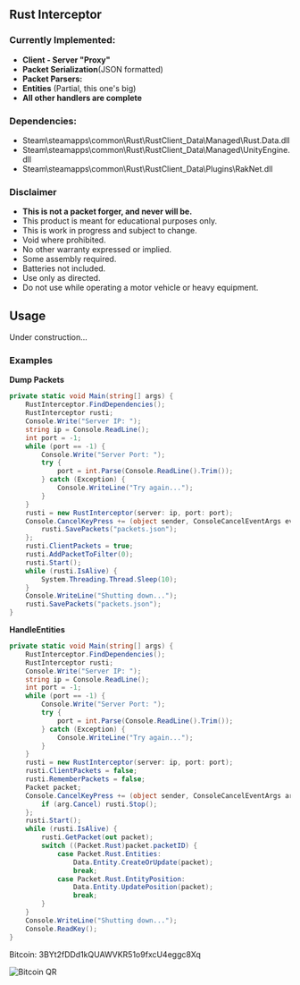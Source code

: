 ## Rust Interceptor
### Currently Implemented:
- **Client - Server "Proxy"**
- **Packet Serialization**(JSON formatted)
- **Packet Parsers:**
 - **Entities** (Partial, this one's big)
 - **All other handlers are complete**
 
### Dependencies:
- Steam\steamapps\common\Rust\RustClient_Data\Managed\Rust.Data.dll
- Steam\steamapps\common\Rust\RustClient_Data\Managed\UnityEngine.dll
- Steam\steamapps\common\Rust\RustClient_Data\Plugins\RakNet.dll

### Disclaimer
- **This is not a packet forger, and never will be.**
- This product is meant for educational purposes only.
- This is work in progress and subject to change.
- Void where prohibited.
- No other warranty expressed or implied.
- Some assembly required.
- Batteries not included.
- Use only as directed.
- Do not use while operating a motor vehicle or heavy equipment.

## Usage
Under construction...

### Examples
**Dump Packets**
``` csharp
private static void Main(string[] args) {
	RustInterceptor.FindDependencies();
	RustInterceptor rusti;
	Console.Write("Server IP: ");
	string ip = Console.ReadLine();
	int port = -1;
	while (port == -1) {
		Console.Write("Server Port: ");
		try {
			port = int.Parse(Console.ReadLine().Trim());
		} catch (Exception) {
			Console.WriteLine("Try again...");
		}
	}
	rusti = new RustInterceptor(server: ip, port: port);
	Console.CancelKeyPress += (object sender, ConsoleCancelEventArgs eventArgs) => {
		rusti.SavePackets("packets.json");
	};
	rusti.ClientPackets = true;
	rusti.AddPacketToFilter(0);
	rusti.Start();
	while (rusti.IsAlive) {
		System.Threading.Thread.Sleep(10);
	}
	Console.WriteLine("Shutting down...");
	rusti.SavePackets("packets.json");
}
```
**HandleEntities**
``` csharp
private static void Main(string[] args) {
	RustInterceptor.FindDependencies();
	RustInterceptor rusti;
	Console.Write("Server IP: ");
	string ip = Console.ReadLine();
	int port = -1;
	while (port == -1) {
		Console.Write("Server Port: ");
		try {
			port = int.Parse(Console.ReadLine().Trim());
		} catch (Exception) {
			Console.WriteLine("Try again...");
		}
	}
	rusti = new RustInterceptor(server: ip, port: port);
	rusti.ClientPackets = false;
	rusti.RememberPackets = false;
	Packet packet;
	Console.CancelKeyPress += (object sender, ConsoleCancelEventArgs arg) => {
		if (arg.Cancel) rusti.Stop();
	};
	rusti.Start();
	while (rusti.IsAlive) {
		rusti.GetPacket(out packet);
		switch ((Packet.Rust)packet.packetID) {
			case Packet.Rust.Entities:
				Data.Entity.CreateOrUpdate(packet);
				break;
			case Packet.Rust.EntityPosition:
				Data.Entity.UpdatePosition(packet);
				break;
		}
	}
	Console.WriteLine("Shutting down...");
	Console.ReadKey();
}
```

Bitcoin: 3BYt2fDDd1kQUAWVKR51o9fxcU4eggc8Xq

![Bitcoin QR](http://i.imgur.com/Q7S8buL.png)
